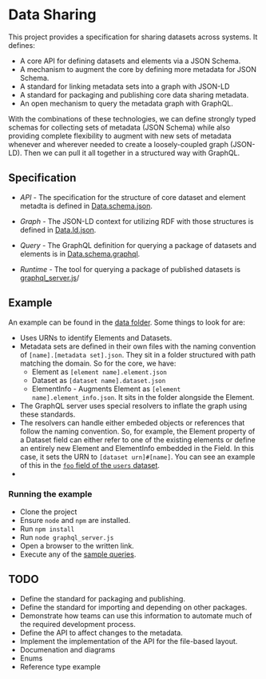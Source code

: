 # Data Sharing
This project provides a specification for sharing datasets across systems.  It defines:

* A core API for defining datasets and elements via a JSON Schema.
* A mechanism to augment the core by defining more metadata for JSON Schema.
* A standard for linking metadata sets into a graph with JSON-LD
* A standard for packaging and publishing core data sharing metadata.
* An open mechanism to query the metadata graph with GraphQL.

With the combinations of these technologies, we can define strongly typed schemas for collecting sets of metadata (JSON Schema) while also providing complete flexibility to augment with new sets of metadata whenever and wherever needed to create a loosely-coupled graph (JSON-LD). Then we can pull it all together in a structured way with GraphQL.

## Specification
* *API* - The specification for the structure of core dataset and element metadta is defined in [Data.schema.json](src/Data.schema.json).

* *Graph* - The JSON-LD context for utilizing RDF with those structures is defined in [Data.ld.json](src/Data.ld.json).

* *Query* - The GraphQL definition for querying a package of datasets and elements is in [Data.schema.graphql](src/Data.schema.graphql).

* *Runtime* - The tool for querying a package of published datasets is [graphql_server.js](graphql_server.js)/

## Example
An example can be found in the [data folder](data). Some things to look for are:

* Uses URNs to identify Elements and Datasets.
* Metadata sets are defined in their own files with the naming convention of `[name].[metadata set].json`. They sit in a folder structured with path matching the domain. So for the core, we have:
   * Element as `[element name].element.json`
   * Dataset as `[dataset name].dataset.json`
   * ElementInfo - Augments Element as `[element name].element_info.json`. It sits in the folder alongside the Element.
* The GraphQL server uses special resolvers to inflate the graph using these standards.
* The resolvers can handle either embeded objects or references that follow the naming convention. So, for example, the Element property of a Dataset field can either refer to one of the existing elements or define an entirely new Element and ElementInfo embedded in the Field. In this case, it sets the URN to `[dataset urn]#[name]`. You can see an example of this in the [`foo` field of the `users` dataset](data/person/users.dataset.json).
* 

### Running the example
* Clone the project
* Ensure `node` and `npm` are installed.
* Run `npm install`
* Run `node graphql_server.js`
* Open a browser to the written link.
* Execute any of the [sample queries](example_graphql_queries.json).

## TODO
* Define the standard for packaging and publishing.
* Define the standard for importing and depending on other packages.
* Demonstrate how teams can use this information to automate much of the required development process.
* Define the API to affect changes to the metadata.
* Implement the implementation of the API for the file-based layout.
* Documenation and diagrams
* Enums
* Reference type example


